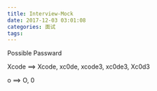```yaml
---
title: Interview-Mock
date: 2017-12-03 03:01:08
categories: 面试
tags:
---
```


Possible Passward

Xcode ==> Xcode, xc0de, xcode3, xc0de3, Xc0d3

o ==> O, 0




